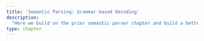 ```yaml
---
title: 'Semantic Parsing: Grammar-based Decoding'
description:
  "Here we build on the prior semantic parser chapter and build a better model, using a technique called grammar-based decoding."
type: chapter
---
```


<exercise id="1" title="Semantic parsing recap">

</exercise>


<exercise id="2" title="Grammar-based decoding">

</exercise>


<exercise id="3" title="Defining a domain-specific (target) language">

</exercise>


<exercise id="4" title="Transition functions">

</exercise>


<exercise id="5" title="State tracking">

</exercise>


<exercise id="6" title="Training">

</exercise>


<exercise id="7" title="Decoding">

</exercise>


<exercise id="8" title="Further reading">

</exercise>
